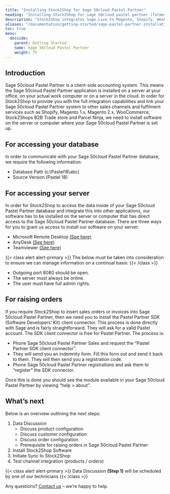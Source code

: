 ```yaml
---
title: "Installing Stock2Shop for Sage 50cloud Pastel Partner"
heading: "Installing Stock2Shop for sage 50cloud pastel partner (formerly sage pastel partner)"
description: "Stock2Shop integrates Sage Live to Magento, Shopify, WooCommerce and our B2B ordering platform. Find out more!"
aliases: "/documentation/getting-started/sage-pastel-partner-installation/"
toc: true
menu:
  docside:
    parent: Getting Started
    name: Sage 50cloud Pastel Partner
    weight: 75
---
```


## Introduction
Sage 50cloud Pastel Partner is a client-side accounting system. This means the Sage 50cloud Pastel Partner application is installed on a server at your office, on your actual work computer or on a server in the cloud. In order for Stock2Shop to provide you with the full integration capabilities and link your Sage 50cloud Pastel Partner system to other sales channels and fulfilment services such as Shopify, Magento 1.x, Magento 2.x, WooCommerce, Stock2Shops B2B Trade store and Parcel Ninja, we need to install software on the server or computer where your Sage 50cloud Pastel Partner is set up.

## For accessing your database

In order to communicate with your Sage 50cloud Pastel Partner database, we require the following information:

- Database Path (c:\Pastel18\abc)
- Source Version (Pastel 18)

## For accessing your server
In order for Stock2Shop to access the data inside of your Sage 50cloud Pastel Partner database and integrate this into other applications, our software has to be installed on the server or computer that has direct access to the Sage 50cloud Pastel Partner database. There are three ways for you to grant us access to install our software on your server:

- Microsoft Remote Desktop [(See here)](https://support.microsoft.com/en-za/help/17463/windows-7-connect-to-another-computer-remote-desktop-connection)
- AnyDesk [(See here)](https://anydesk.com/en/downloads/)
- Teamviewer [(See here)](https://www.teamviewer.com/en/)

{{< class alert alert-primary >}}
The below must be taken into consideration to ensure we can manage information on a continual basis:
{{< /class >}}

- Outgoing port 8080 should be open.
- The server must always be online.
- The user must have full admin rights.

## For raising orders

If you require Stock2Shop to insert sales orders or invoices into Sage 50cloud Pastel Partner, then we need you to install the Pastel Partner SDK (Software Developers’ Kit) client connector. This process is done directly with Sage and is fairly straightforward. They will ask for a valid Pastel account. The SDK client connector is free for Pastel Partner. The process is:

- Phone Sage 50cloud Pastel Partner Sales and request the “Pastel Partner SDK client connector”.
- They will send you an indemnity form. Fill this form out and send it back to them. They will then send you a registration code.
- Phone Sage 50cloud Pastel Partner registrations and ask them to “register” the SDK connector.

Once this is done you should see the module available in your Sage 50cloud Pastel Partner by viewing “help > about”.

## What’s next
Below is an overview outlining the next steps:

1. Data Discussion
    - Discuss product configuration
    - Discuss customer configuration
    - Discuss order configuration
    - Prerequisite for raising orders in Sage 50cloud Pastel Partner
2. Install Stock2Shop Software
3. Initiate Sync to Stock2Shop
4. Test channel integration (products / orders)

{{< class alert alert-primary >}}
Data Discussion **(Step 1)** will be scheduled by one of our technicians
{{< /class >}}

Any questions? [Contact us](/contact-us) – we’re happy to help.